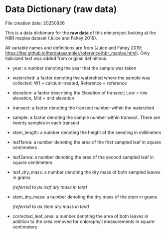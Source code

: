 # Data Dictionary (raw data)

File creation date: 20250926

This is a data dictionary for the **raw data** of this miniproject looking at the HBR maples dataset (Juice and Fahey 2019).

All variable names and definitions are from (Juice and Fahey 2019; <https://lter.github.io/lterdatasampler/reference/hbr_maples.html>). Only italicized text was added from original definitions.

-   year: a number denoting the year that the sample was taken

-   watershed: a factor denoting the watershed where the sample was collected; W1 = calcium-treated, Reference = reference

-   elevation: a factor describing the Elevation of transect; Low = low elevation, Mid = mid elevation

-   transect: a factor denoting the transect number within the watershed

-   sample: a factor denoting the sample number within transect. There are twenty samples in each transect

-   stem_length: a number denoting the height of the seedling in millimeters

-   leaf1area: a number denoting the area of the first sampled leaf in square centimeters

-   leaf2area: a number denoting the area of the second sampled leaf in square centimeters

-   leaf_dry_mass: a number denoting the dry mass of both sampled leaves in grams

    *(referred to as leaf dry mass in text)*

-   stem_dry_mass: a number denoting the dry mass of the stem in grams

    *(referred to as stem dry mass in text)*

-   corrected_leaf_area: a number denoting the area of both leaves in addition to the area removed for chlorophyll measurements in square centimeters
